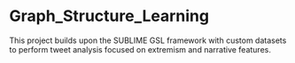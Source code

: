 # Graph_Structure_Learning
This project builds upon the SUBLIME  GSL framework with custom datasets to perform tweet analysis focused on extremism and narrative features.
